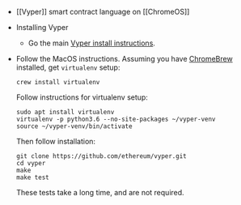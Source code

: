 - [[Vyper]] smart contract language on [[ChromeOS]]
- Installing Vyper
	- Go the main [Vyper install instructions](https://vyper.readthedocs.io/en/latest/installing-vyper.html).
- Follow the MacOS instructions. Assuming you have [ChromeBrew](/chromebook/chromebrew) installed, get ```virtualenv``` setup:
  
  ```
  crew install virtualenv
  ```
  
  Follow instructions for virtualenv setup:
  
  ```
  sudo apt install virtualenv
  virtualenv -p python3.6 --no-site-packages ~/vyper-venv
  source ~/vyper-venv/bin/activate
  ```
  
  Then follow installation:
  
  ```
  git clone https://github.com/ethereum/vyper.git
  cd vyper
  make
  make test
  ```
  
  These tests take a long time, and are not required.